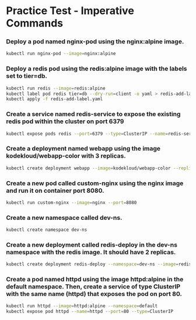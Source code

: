 # Practice Test - Imperative Commands

### Deploy a pod named nginx-pod using the nginx:alpine image.
```sh
kubectl run nginx-pod --image=nginx:alpine
```

### Deploy a redis pod using the redis:alpine image with the labels set to tier=db.
```sh
kubectl run redis --image=redis:alpine
kubectl label pod redis tier=db --dry-run=client -o yaml > redis-add-label.yaml
kubectl apply -f redis-add-label.yaml
```

### Create a service named redis-service to expose the existing redis pod within the cluster on port 6379
```sh
kubectl expose pods redis --port=6379 --type=ClusterIP --name=redis-service
```

### Create a deployment named webapp using the image kodekloud/webapp-color with 3 replicas.
```sh
kubectl create deployment webapp --image=kodekloud/webapp-color --replicas=3
```

### Create a new pod called custom-nginx using the nginx image and run it on container port 8080.
```sh
kubectl run custom-nginx --image=nginx --port=8080
```

### Create a new namespace called dev-ns.
```sh
kubectl create namespace dev-ns
```

### Create a new deployment called redis-deploy in the dev-ns namespace with the redis image. It should have 2 replicas.
```sh
kubectl create deployment redis-deploy --namespace=dev-ns --image=redis --replicas=2
```

### Create a pod named httpd using the image httpd:alpine in the default namespace. Then, create a service of type ClusterIP with the same name (httpd) that exposes the pod on port 80.
```sh
kubectl run httpd --image=httpd:alpine --namespace=default
kubectl expose pod httpd --name=httpd --port=80 --type=ClusterIP
```


